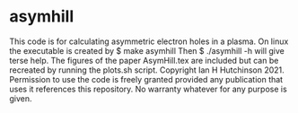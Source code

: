 # asymhill
This code is for calculating asymmetric electron holes in a plasma.
On linux the executable is created by $ make asymhill
Then $ ./asymhill -h will give terse help.
The figures of the paper AsymHill.tex are included but can be 
recreated by running the plots.sh script. 
Copyright Ian H Hutchinson 2021. Permission to use the code is
freely granted provided any publication that uses it references
this repository. No warranty whatever for any purpose is given. 
